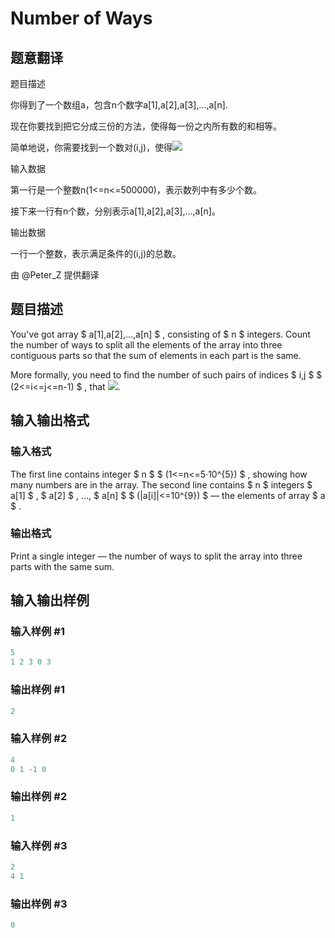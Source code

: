 # Number of Ways

## 题意翻译

题目描述

你得到了一个数组a，包含n个数字a[1],a[2],a[3],...,a[n].

现在你要找到把它分成三份的方法，使得每一份之内所有数的和相等。

简单地说，你需要找到一个数对(i,j)，使得![](https://cdn.luogu.org/upload/vjudge_pic/CF466C/6d268bd0e5773093a8b59275245964aa2b1c55f9.png)

输入数据

第一行是一个整数n(1<=n<=500000)，表示数列中有多少个数。

接下来一行有n个数，分别表示a[1],a[2],a[3],...,a[n]。

输出数据

一行一个整数，表示满足条件的(i,j)的总数。

由 @Peter_Z 提供翻译

## 题目描述

You've got array $ a[1],a[2],...,a[n] $ , consisting of $ n $ integers. Count the number of ways to split all the elements of the array into three contiguous parts so that the sum of elements in each part is the same.

More formally, you need to find the number of such pairs of indices $ i,j $ $ (2<=i<=j<=n-1) $ , that ![](https://cdn.luogu.com.cn/upload/vjudge_pic/CF466C/6d268bd0e5773093a8b59275245964aa2b1c55f9.png).

## 输入输出格式

### 输入格式

The first line contains integer $ n $ $ (1<=n<=5·10^{5}) $ , showing how many numbers are in the array. The second line contains $ n $ integers $ a[1] $ , $ a[2] $ , ..., $ a[n] $ $ (|a[i]|<=10^{9}) $ — the elements of array $ a $ .

### 输出格式

Print a single integer — the number of ways to split the array into three parts with the same sum.

## 输入输出样例

### 输入样例 #1

```cpp
5
1 2 3 0 3

```
### 输出样例 #1

```cpp
2

```
### 输入样例 #2

```cpp
4
0 1 -1 0

```
### 输出样例 #2

```cpp
1

```
### 输入样例 #3

```cpp
2
4 1

```
### 输出样例 #3

```cpp
0

```
